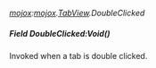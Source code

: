 _[mojox](../../modules/mojox/mojox-module.md):[mojox](../../modules/mojox/mojox-module.md).[TabView](../../modules/mojox/mojox-tabview.md).DoubleClicked_
##### Field DoubleClicked:Void()
Invoked when a tab is double clicked.
